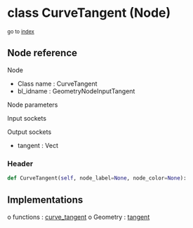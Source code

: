 # class CurveTangent (Node)

<sub>go to [index](/docs/index.md)</sub>

## Node reference

Node
 - Class name : CurveTangent
 - bl_idname : GeometryNodeInputTangent

Node parameters

Input sockets

Output sockets
 - tangent : Vect

### Header

``` python
def CurveTangent(self, node_label=None, node_color=None):
```

## Implementations

o functions : [curve_tangent](/docs/GeoNodes_classes/curve_tangent.md)
o Geometry : [tangent](#tangent) 

